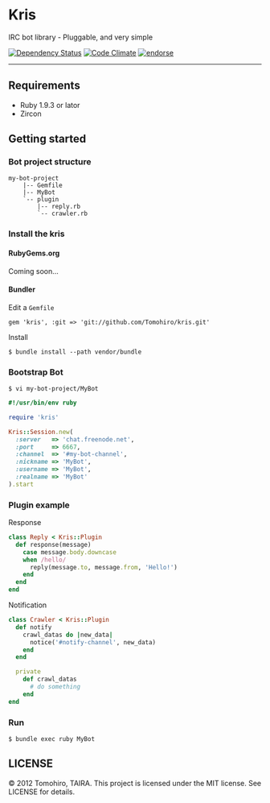 Kris
================================================================================

IRC bot library - Pluggable, and very simple

[![Dependency Status](https://gemnasium.com/Tomohiro/kris.png)](https://gemnasium.com/Tomohiro/kris)
[![Code Climate](https://codeclimate.com/badge.png)](https://codeclimate.com/github/Tomohiro/kris)
[![endorse](http://api.coderwall.com/tomohiro/endorsecount.png)](http://coderwall.com/tomohiro)


---


Requirements
--------------------------------------------------------------------------------

- Ruby 1.9.3 or lator
- Zircon


Getting started
--------------------------------------------------------------------------------


### Bot project structure

    my-bot-project
        |-- Gemfile
        |-- MyBot
        `-- plugin
            |-- reply.rb
            `-- crawler.rb


### Install the kris

#### RubyGems.org

Coming soon...


#### Bundler

Edit a `Gemfile`

    gem 'kris', :git => 'git://github.com/Tomohiro/kris.git'


Install

    $ bundle install --path vendor/bundle


### Bootstrap Bot

    $ vi my-bot-project/MyBot

```ruby
#!/usr/bin/env ruby

require 'kris'

Kris::Session.new(
  :server   => 'chat.freenode.net',
  :port     => 6667,
  :channel  => '#my-bot-channel',
  :nickname => 'MyBot',
  :username => 'MyBot',
  :realname => 'MyBot'
).start
```


### Plugin example

Response

```ruby
class Reply < Kris::Plugin
  def response(message)
    case message.body.downcase
    when /hello/
      reply(message.to, message.from, 'Hello!')
    end
  end
end
```

Notification

```ruby
class Crawler < Kris::Plugin
  def notify
    crawl_datas do |new_data|
      notice('#notify-channel', new_data)
    end
  end

  private
    def crawl_datas
      # do something
    end
end
```


### Run

    $ bundle exec ruby MyBot




LICENSE
--------------------------------------------------------------------------------

&copy; 2012 Tomohiro, TAIRA.
This project is licensed under the MIT license.
See LICENSE for details.
